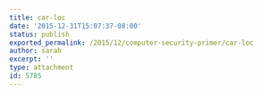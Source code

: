 ```yaml
---
title: car-loc
date: '2015-12-31T15:07:37-08:00'
status: publish
exported_permalink: /2015/12/computer-security-primer/car-loc
author: sarah
excerpt: ''
type: attachment
id: 5785
---
```

<!DOCTYPE html PUBLIC "-//W3C//DTD HTML 4.0 Transitional//EN" "http://www.w3.org/TR/REC-html40/loose.dtd">
<?xml encoding="UTF-8">
